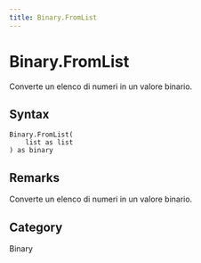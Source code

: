 ```yaml
---
title: Binary.FromList
---
```


# Binary.FromList


Converte un elenco di numeri in un valore binario.


## Syntax

```powerquery
Binary.FromList(
    list as list
) as binary
```


## Remarks

Converte un elenco di numeri in un valore binario.



## Category
Binary
